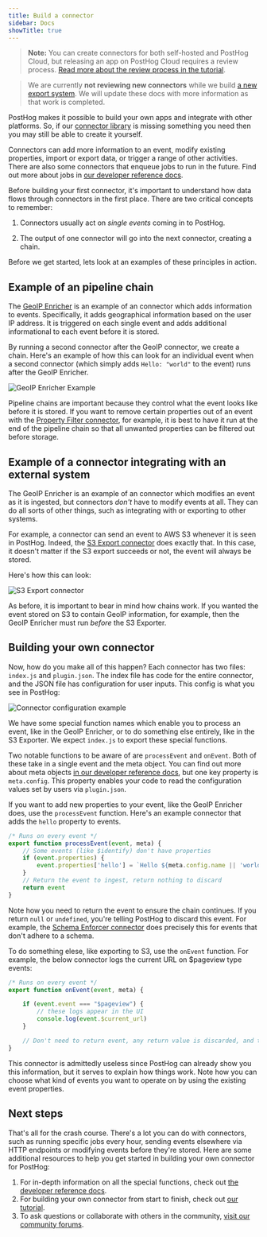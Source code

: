 ```yaml
---
title: Build a connector
sidebar: Docs
showTitle: true
---
```


> **Note:** You can create connectors for both self-hosted and PostHog Cloud, but releasing an app on PostHog Cloud requires a review process. [Read more about the review process in the tutorial](/docs/apps/build/tutorial#submitting-your-app). 

> We are currently **not reviewing new connectors** while we build [a new export system](https://github.com/PostHog/posthog/issues/15997). We will update these docs with more information as that work is completed. 

PostHog makes it possible to build your own apps and integrate with other platforms. So, if our [connector library](/cdp) is missing something you need then you may still be able to create it yourself.

Connectors can add more information to an event, modify existing properties, import or export data, or trigger a range of other activities. There are also some connectors that enqueue jobs to run in the future. Find out more about jobs in [our developer reference docs](/docs/apps/build/reference#jobs-1).

Before building your first connector, it's important to understand how data flows through connectors in the first place. There are two critical concepts to remember:

1. Connectors usually act on _single events_ coming in to PostHog.

2. The output of one connector will go into the next connector, creating a chain.

Before we get started, lets look at an examples of these principles in action. 

## Example of an pipeline chain

The [GeoIP Enricher](/apps/geoip-enrichment) is an example of an connector which adds information to events. Specifically, it adds geographical information based on the user IP address. It is triggered on each single event and adds additional informational to each event before it is stored.

By running a second connector after the GeoIP connector, we create a chain. Here's an example of how this can look for an individual event when a second connector (which simply adds ```Hello: "world"``` to the event) runs after the GeoIP Enricher. 

![GeoIP Enricher Example](https://res.cloudinary.com/dmukukwp6/image/upload/v1710055416/posthog.com/contents/images/plugins/geoip-plugin-example.png)

Pipeline chains are important because they control what the event looks like before it is stored. If you want to remove certain properties out of an event with the [Property Filter connector](/apps/property-filter), for example, it is best to have it run at the end of the pipeline chain so that all unwanted properties can be filtered out before storage.  

## Example of a connector integrating with an external system

The GeoIP Enricher is an example of an connector which modifies an event as it is ingested, but connectors _don't_ have to modify events at all. They can do all sorts of other things, such as integrating with or exporting to other systems.

For example, a connector can send an event to AWS S3 whenever it is seen in PostHog. Indeed, the [S3 Export connector](/docs/cdp/batch-exports/s3) does exactly that. In this case, it doesn't matter if the S3 export succeeds or not, the event will always be stored.

Here's how this can look:

![S3 Export connector](https://res.cloudinary.com/dmukukwp6/image/upload/v1710055416/posthog.com/contents/images/plugins/s3-plugin-example.png)

As before, it is important to bear in mind how chains work. If you wanted the event stored on S3 to contain GeoIP information, for example, then the GeoIP Enricher must run _before_ the S3 Exporter. 

## Building your own connector

Now, how do you make all of this happen? Each connector has two files: `index.js` and `plugin.json`. The index file has code for the entire connector, and the JSON file has configuration for user inputs. This config is what you see in PostHog:

![Connector configuration example](https://res.cloudinary.com/dmukukwp6/image/upload/v1710055416/posthog.com/contents/images/plugins/plugin-config.png)

We have some special function names which enable you to process an event, like in the GeoIP Enricher, or to do something else entirely, like in the S3 Exporter. We expect `index.js` to export these special functions.

Two notable functions to be aware of are `processEvent` and `onEvent`. Both of these take in a single event and the meta object. You can find out more about meta objects [in our developer reference docs](/docs/apps/build/reference#pluginmeta), but one key property is `meta.config`. This property enables your code to read the configuration values set by users via `plugin.json`.

If you want to add new properties to your event, like the GeoIP Enricher does, use the `processEvent` function. Here's an example connector that adds the `hello` property to events.

```js
/* Runs on every event */
export function processEvent(event, meta) {
    // Some events (like $identify) don't have properties
    if (event.properties) {
        event.properties['hello'] = `Hello ${meta.config.name || 'world'}`
    }
    // Return the event to ingest, return nothing to discard  
    return event
}
```

Note how you need to return the event to ensure the chain continues. If you return `null` or `undefined`, you're telling PostHog to discard this event. For example, the [Schema Enforcer connector](https://github.com/PostHog/posthog-schema-enforcer-plugin) does precisely this for events that don't adhere to a schema.

To do something elese, like exporting to S3, use the `onEvent` function. For example, the below connector logs the current URL on $pageview type events:

```js
/* Runs on every event */
export function onEvent(event, meta) {

    if (event.event === "$pageview") {
        // these logs appear in the UI
        console.log(event.$current_url)
    }

    // Don't need to return event, any return value is discarded, and the event is not modified
}
```

This connector is admittedly useless since PostHog can already show you this information, but it serves to explain how things work. Note how you can choose what kind of events you want to operate on by using the existing event properties.

## Next steps

That's all for the crash course. There's a lot you can do with connectors, such as running specific jobs every hour, sending events elsewhere via HTTP endpoints or modifying events before they're stored. Here are some additional resources to help you get started in building your own connector for PostHog:

1. For in-depth information on all the special functions, check out [the developer reference docs](/docs/apps/build/reference).
2. For building your own connector from start to finish, check out [our tutorial](/docs/apps/build/tutorial).
3. To ask questions or collaborate with others in the community, [visit our community forums](/questions).
